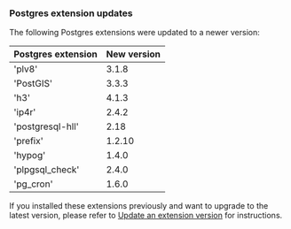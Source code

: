 ### Postgres extension updates

The following Postgres extensions were updated to a newer version:

| Postgres extension   | New version |
|----------------------|---------------|
| 'plv8'               | 3.1.8         |
| 'PostGIS'            | 3.3.3         |
| 'h3'                 | 4.1.3         |
| 'ip4r'               | 2.4.2         |
| 'postgresql-hll'     | 2.18          |
| 'prefix'             | 1.2.10        |
| 'hypog'              | 1.4.0         |
| 'plpgsql_check'      | 2.4.0         |
| 'pg_cron'            | 1.6.0         |

If you installed these extensions previously and want to upgrade to the latest version, please refer to [Update an extension version](/docs/extensions/pg-extensions#update-an-extension-version) for instructions.
